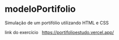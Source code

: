 # modeloPortifolio
Simulação de um portifólio utilizando HTML e CSS

link do exercício &nbsp;
https://portifolioestudo.vercel.app/
